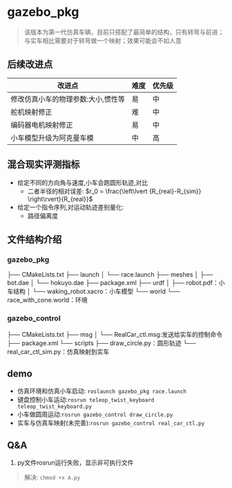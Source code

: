 # gazebo_pkg
> 该版本为第一代仿真车辆，目前只搭配了最简单的结构，只有转弯与前进；与实车相比需要对于转弯做一个映射；效果可能会不如人意

## 后续改进点
|  改进点  |    难度    |  优先级  |
|   --    |     --    |    --   |
| 修改仿真小车的物理参数:大小,惯性等  |  易  | 中  |   
| 舵机映射修正 | 难  |  中  |   
| 编码器电机映射修正 |  易 | 中  |   
| 小车模型升级为阿克曼车模  | 中  | 高  |   


## 混合现实评测指标
- 给定不同的方向角与速度,小车会跑圆形轨迹,对比
  - 二者半径的相对误差: 
    $r_0 = \frac{\left\lvert {R_{real}-R_{sim}} \right\rvert}{R_{real}}$
- 给定一个指令序列,对运动轨迹差别量化:
  - 路径偏离度
   
## 文件结构介绍
### gazebo_pkg
├── CMakeLists.txt
├── launch
│   └── race.launch
├── meshes
│   ├── bot.dae
│   └── hokuyo.dae
├── package.xml
├── urdf
│   ├── robot.pdf：小车结构
│   └── waking_robot.xacro：小车模型
└── world
    └── race_with_cone.world：环境

### gazebo_control
├── CMakeLists.txt
├── msg
│   └── RealCar_ctl.msg:发送给实车的控制命令
├── package.xml
└── scripts
    ├── draw_circle.py：圆形轨迹
    └── real_car_ctl_sim.py：仿真映射到实车

## demo
- 仿真环境和仿真小车启动: `roslaunch gazebo_pkg race.launch`
- 键盘控制小车运动:`rosrun teleop_twist_keyboard teleop_twist_keyboard.py`
- 小车做圆周运动:`rosrun gazebo_control draw_circle.py`
- 实车与仿真车映射(未完善):`rosrun gazebo_control real_car_ctl.py`

## Q&A
1. py文件rosrun运行失败，显示非可执行文件
> 解决: `chmod +x A.py`